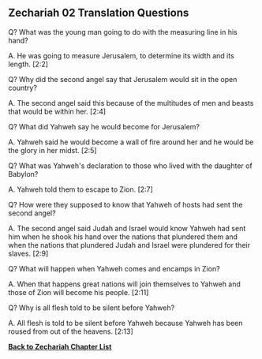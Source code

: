 ## Zechariah 02 Translation Questions ##

Q? What was the young man going to do with the measuring line in his hand?

A. He was going to measure Jerusalem, to determine its width and its length. [2:2]

Q? Why did the second angel say that Jerusalem would sit in the open country?

A. The second angel said this because of the multitudes of men and beasts that would be within her. [2:4]

Q? What did Yahweh say he would become for Jerusalem?

A. Yahweh said he would become a wall of fire around her and he would be the glory in her midst. [2:5]

Q? What was Yahweh's declaration to those who lived with the daughter of Babylon?

A. Yahweh told them to escape to Zion. [2:7]

Q? How were they supposed to know that Yahweh of hosts had sent the second angel?

A. The second angel said Judah and Israel would know Yahweh had sent him when he shook his hand over the nations that plundered them and when the nations that plundered Judah and Israel were plundered for their slaves. [2:9]

Q? What will happen when Yahweh comes and encamps in Zion?

A. When that happens great nations will join themselves to Yahweh and those of Zion will become his people. [2:11]

Q? Why is all flesh told to be silent before Yahweh?

A. All flesh is told to be silent before Yahweh because Yahweh has been roused from out of the heavens. [2:13]

__[Back to Zechariah Chapter List](./)__

